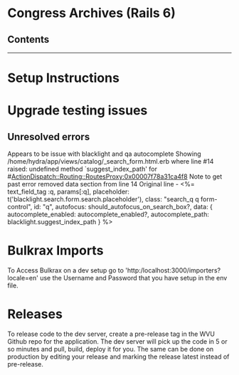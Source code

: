 # Congress Archives (Rails 6)

## Contents

----

# Setup Instructions

# Upgrade testing issues

## Unresolved errors
Appears to be issue with blacklight and qa autocomplete
Showing /home/hydra/app/views/catalog/_search_form.html.erb where line #14 raised:
undefined method `suggest_index_path' for #<ActionDispatch::Routing::RoutesProxy:0x00007f78a31ca4f8>
Note to get past error removed data section from line 14
Original line -    <%= text_field_tag :q, params[:q], placeholder: t('blacklight.search.form.search.placeholder'), class: "search_q q form-control", id: "q", autofocus: should_autofocus_on_search_box?, data: { autocomplete_enabled: autocomplete_enabled?, autocomplete_path: blacklight.suggest_index_path }  %>



# Bulkrax Imports
To Access Bulkrax on a dev setup go to 'http:/localhost:3000/importers?locale=en' use the Username and Password that you have setup in the env file.

# Releases

To release code to the dev server, create a pre-release tag in the WVU Github repo for the application. The dev server will pick up the code in 5 or so minutes and pull, build, deploy it for you. The same can be done on production by editing your release and marking the release latest instead of pre-release.
